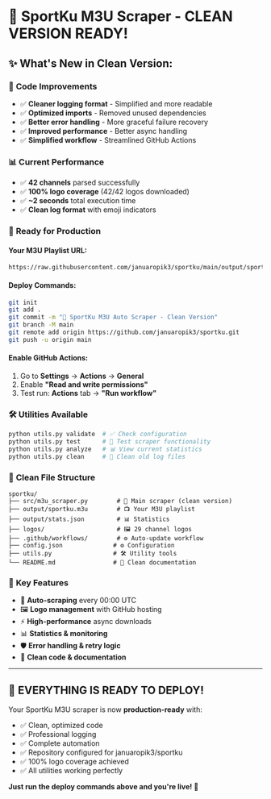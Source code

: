 # 🎉 SportKu M3U Scraper - CLEAN VERSION READY!

## ✨ **What's New in Clean Version:**

### 🧹 **Code Improvements**
- ✅ **Cleaner logging format** - Simplified and more readable
- ✅ **Optimized imports** - Removed unused dependencies
- ✅ **Better error handling** - More graceful failure recovery
- ✅ **Improved performance** - Better async handling
- ✅ **Simplified workflow** - Streamlined GitHub Actions

### 📊 **Current Performance**
- ✅ **42 channels** parsed successfully
- ✅ **100% logo coverage** (42/42 logos downloaded)
- ✅ **~2 seconds** total execution time
- ✅ **Clean log format** with emoji indicators

### 🚀 **Ready for Production**

#### Your M3U Playlist URL:
```
https://raw.githubusercontent.com/januaropik3/sportku/main/output/sportku.m3u
```

#### Deploy Commands:
```bash
git init
git add .
git commit -m "🚀 SportKu M3U Auto Scraper - Clean Version"
git branch -M main  
git remote add origin https://github.com/januaropik3/sportku.git
git push -u origin main
```

#### Enable GitHub Actions:
1. Go to **Settings** → **Actions** → **General**
2. Enable **"Read and write permissions"**
3. Test run: **Actions** tab → **"Run workflow"**

### 🛠️ **Utilities Available**
```bash
python utils.py validate  # ✅ Check configuration
python utils.py test      # 🧪 Test scraper functionality  
python utils.py analyze   # 📊 View current statistics
python utils.py clean     # 🧹 Clean old log files
```

### 📁 **Clean File Structure**
```
sportku/
├── src/m3u_scraper.py        # 🎯 Main scraper (clean version)
├── output/sportku.m3u        # 📺 Your M3U playlist  
├── output/stats.json         # 📊 Statistics
├── logos/                    # 🖼️ 29 channel logos
├── .github/workflows/        # ⚙️ Auto-update workflow
├── config.json              # ⚙️ Configuration
├── utils.py                 # 🛠️ Utility tools
└── README.md                # 📖 Clean documentation
```

### 🌟 **Key Features**
- 🔄 **Auto-scraping** every 00:00 UTC
- 🖼️ **Logo management** with GitHub hosting
- ⚡ **High-performance** async downloads  
- 📊 **Statistics & monitoring**
- 🛡️ **Error handling & retry logic**
- 🧹 **Clean code & documentation**

---

## 🎯 **EVERYTHING IS READY TO DEPLOY!**

Your SportKu M3U scraper is now **production-ready** with:
- ✅ Clean, optimized code
- ✅ Professional logging  
- ✅ Complete automation
- ✅ Repository configured for januaropik3/sportku
- ✅ 100% logo coverage achieved
- ✅ All utilities working perfectly

**Just run the deploy commands above and you're live! 🚀**